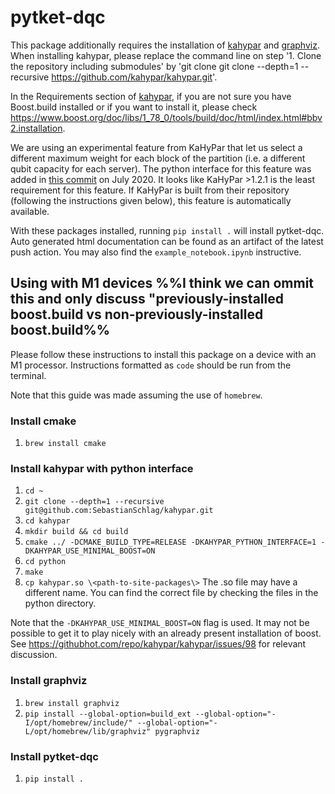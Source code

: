 # pytket-dqc

This package additionally requires the installation of
[kahypar](https://github.com/kahypar/kahypar) and 
[graphviz](https://graphviz.org/download/). When installing
kahypar, please replace the command line on step '1. Clone
the repository including submodules' by 'git clone git clone --depth=1 --recursive https://github.com/kahypar/kahypar.git'.

In the Requirements section of [kahypar](https://github.com/kahypar/kahypar), if you are not sure you have Boost.build installed or if you want to install it, please check https://www.boost.org/doc/libs/1_78_0/tools/build/doc/html/index.html#bbv2.installation.

We are using an experimental feature from KaHyPar that let us select a different maximum weight for each block of the partition (i.e. a different qubit capacity for each server). The python interface for this feature was added in [this commit](https://github.com/kahypar/kahypar/commit/ff8fdf06c4e50af2faecddb9c5b6f7553e232df2) on July 2020. It looks like KaHyPar >1.2.1 is the least requirement for this feature. If KaHyPar is built from their repository (following the instructions given below), this feature is automatically available.

With these packages installed,
running `pip install .` will install pytket-dqc. Auto generated html 
documentation can be found as an artifact of the latest push action. 
You may also find the `example_notebook.ipynb` instructive.

## Using with M1 devices %%I think we can ommit this and only discuss "previously-installed boost.build vs non-previously-installed boost.build%%

Please follow these instructions to install this package on a device with an M1 processor.
Instructions formatted as `code` should be run from the terminal.

Note that this guide was made assuming the use of `homebrew`.

### Install cmake

1. `brew install cmake`

### Install kahypar with python interface

1. `cd ~`
2. `git clone --depth=1 --recursive git@github.com:SebastianSchlag/kahypar.git`
3. `cd kahypar`
4. `mkdir build && cd build`
5. `cmake ../ -DCMAKE_BUILD_TYPE=RELEASE -DKAHYPAR_PYTHON_INTERFACE=1 -DKAHYPAR_USE_MINIMAL_BOOST=ON`
6. `cd python`
7. `make`
8. `cp kahypar.so \<path-to-site-packages\>`
  The .so file may have a different name. You can find the correct file by checking the files in the python directory.

Note that the `-DKAHYPAR_USE_MINIMAL_BOOST=ON` flag is used. It may not be possible to get it to play nicely with an already present installation of boost. See <https://githubhot.com/repo/kahypar/kahypar/issues/98> for relevant discussion.

### Install graphviz

1. `brew install graphviz`
2. `pip install --global-option=build_ext --global-option="-I/opt/homebrew/include/" --global-option="-L/opt/homebrew/lib/graphviz" pygraphviz`

### Install pytket-dqc

1. `pip install .`
